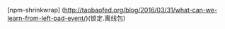 
[npm-shrinkwrap]
(http://taobaofed.org/blog/2016/03/31/what-can-we-learn-from-left-pad-event/)(锁定.离线包)

